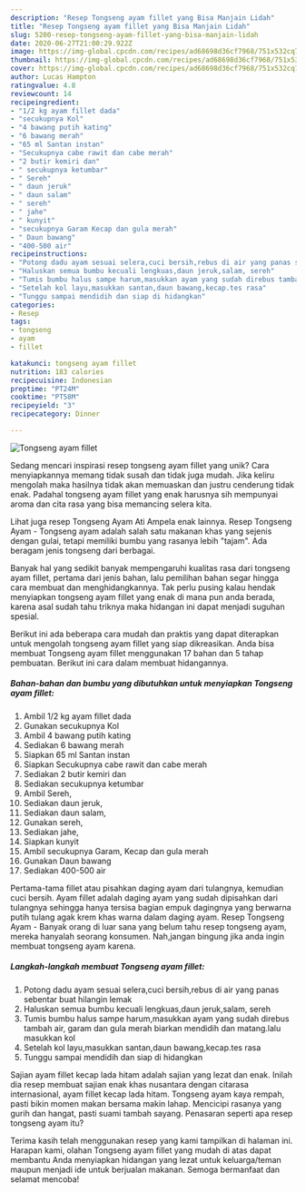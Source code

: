 ```yaml
---
description: "Resep Tongseng ayam fillet yang Bisa Manjain Lidah"
title: "Resep Tongseng ayam fillet yang Bisa Manjain Lidah"
slug: 5200-resep-tongseng-ayam-fillet-yang-bisa-manjain-lidah
date: 2020-06-27T21:00:29.922Z
image: https://img-global.cpcdn.com/recipes/ad68698d36cf7968/751x532cq70/tongseng-ayam-fillet-foto-resep-utama.jpg
thumbnail: https://img-global.cpcdn.com/recipes/ad68698d36cf7968/751x532cq70/tongseng-ayam-fillet-foto-resep-utama.jpg
cover: https://img-global.cpcdn.com/recipes/ad68698d36cf7968/751x532cq70/tongseng-ayam-fillet-foto-resep-utama.jpg
author: Lucas Hampton
ratingvalue: 4.8
reviewcount: 14
recipeingredient:
- "1/2 kg ayam fillet dada"
- "secukupnya Kol"
- "4 bawang putih kating"
- "6 bawang merah"
- "65 ml Santan instan"
- "Secukupnya cabe rawit dan cabe merah"
- "2 butir kemiri dan"
- " secukupnya ketumbar"
- " Sereh"
- " daun jeruk"
- " daun salam"
- " sereh"
- " jahe"
- " kunyit"
- "secukupnya Garam Kecap dan gula merah"
- " Daun bawang"
- "400-500 air"
recipeinstructions:
- "Potong dadu ayam sesuai selera,cuci bersih,rebus di air yang panas sebentar buat hilangin lemak"
- "Haluskan semua bumbu kecuali lengkuas,daun jeruk,salam, sereh"
- "Tumis bumbu halus sampe harum,masukkan ayam yang sudah direbus tambah air, garam dan gula merah biarkan mendidih dan matang.lalu masukkan kol"
- "Setelah kol layu,masukkan santan,daun bawang,kecap.tes rasa"
- "Tunggu sampai mendidih dan siap di hidangkan"
categories:
- Resep
tags:
- tongseng
- ayam
- fillet

katakunci: tongseng ayam fillet 
nutrition: 183 calories
recipecuisine: Indonesian
preptime: "PT24M"
cooktime: "PT58M"
recipeyield: "3"
recipecategory: Dinner

---
```



![Tongseng ayam fillet](https://img-global.cpcdn.com/recipes/ad68698d36cf7968/751x532cq70/tongseng-ayam-fillet-foto-resep-utama.jpg)

Sedang mencari inspirasi resep tongseng ayam fillet yang unik? Cara menyiapkannya memang tidak susah dan tidak juga mudah. Jika keliru mengolah maka hasilnya tidak akan memuaskan dan justru cenderung tidak enak. Padahal tongseng ayam fillet yang enak harusnya sih mempunyai aroma dan cita rasa yang bisa memancing selera kita.

Lihat juga resep Tongseng Ayam Ati Ampela enak lainnya. Resep Tongseng Ayam - Tongseng ayam adalah salah satu makanan khas yang sejenis dengan gulai, tetapi memiliki bumbu yang rasanya lebih &#34;tajam&#34;. Ada beragam jenis tongseng dari berbagai.

Banyak hal yang sedikit banyak mempengaruhi kualitas rasa dari tongseng ayam fillet, pertama dari jenis bahan, lalu pemilihan bahan segar hingga cara membuat dan menghidangkannya. Tak perlu pusing kalau hendak menyiapkan tongseng ayam fillet yang enak di mana pun anda berada, karena asal sudah tahu triknya maka hidangan ini dapat menjadi suguhan spesial.


Berikut ini ada beberapa cara mudah dan praktis yang dapat diterapkan untuk mengolah tongseng ayam fillet yang siap dikreasikan. Anda bisa membuat Tongseng ayam fillet menggunakan 17 bahan dan 5 tahap pembuatan. Berikut ini cara dalam membuat hidangannya.

<!--inarticleads1-->

##### Bahan-bahan dan bumbu yang dibutuhkan untuk menyiapkan Tongseng ayam fillet:

1. Ambil 1/2 kg ayam fillet dada
1. Gunakan secukupnya Kol
1. Ambil 4 bawang putih kating
1. Sediakan 6 bawang merah
1. Siapkan 65 ml Santan instan
1. Siapkan Secukupnya cabe rawit dan cabe merah
1. Sediakan 2 butir kemiri dan
1. Sediakan  secukupnya ketumbar
1. Ambil  Sereh,
1. Sediakan  daun jeruk,
1. Sediakan  daun salam,
1. Gunakan  sereh,
1. Sediakan  jahe,
1. Siapkan  kunyit
1. Ambil secukupnya Garam, Kecap dan gula merah
1. Gunakan  Daun bawang
1. Sediakan 400-500 air


Pertama-tama fillet atau pisahkan daging ayam dari tulangnya, kemudian cuci bersih. Ayam fillet adalah daging ayam yang sudah dipisahkan dari tulangnya sehingga hanya tersisa bagian empuk dagingnya yang berwarna putih tulang agak krem khas warna dalam daging ayam. Resep Tongseng Ayam - Banyak orang di luar sana yang belum tahu resep tongseng ayam, mereka hanyalah seorang konsumen. Nah,jangan bingung jika anda ingin membuat tongseng ayam karena. 

<!--inarticleads2-->

##### Langkah-langkah membuat Tongseng ayam fillet:

1. Potong dadu ayam sesuai selera,cuci bersih,rebus di air yang panas sebentar buat hilangin lemak
1. Haluskan semua bumbu kecuali lengkuas,daun jeruk,salam, sereh
1. Tumis bumbu halus sampe harum,masukkan ayam yang sudah direbus tambah air, garam dan gula merah biarkan mendidih dan matang.lalu masukkan kol
1. Setelah kol layu,masukkan santan,daun bawang,kecap.tes rasa
1. Tunggu sampai mendidih dan siap di hidangkan


Sajian ayam fillet kecap lada hitam adalah sajian yang lezat dan enak. Inilah dia resep membuat sajian enak khas nusantara dengan citarasa internasional, ayam fillet kecap lada hitam. Tongseng ayam kaya rempah, pasti bikin momen makan bersama makin lahap. Mencicipi rasanya yang gurih dan hangat, pasti suami tambah sayang. Penasaran seperti apa resep tongseng ayam itu? 

Terima kasih telah menggunakan resep yang kami tampilkan di halaman ini. Harapan kami, olahan Tongseng ayam fillet yang mudah di atas dapat membantu Anda menyiapkan hidangan yang lezat untuk keluarga/teman maupun menjadi ide untuk berjualan makanan. Semoga bermanfaat dan selamat mencoba!
